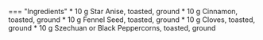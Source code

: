 === "Ingredients"
    * 10 g Star Anise, toasted, ground
    * 10 g Cinnamon, toasted, ground
    * 10 g Fennel Seed, toasted, ground
    * 10 g Cloves, toasted, ground
    * 10 g Szechuan or Black Peppercorns, toasted, ground

[^1]:
    Scott, Lydia. ["Chinese Five Spice."](https://www.tasteofhome.com/recipes/chinese-five-spice/) 20 June 2013.
[^2]:
    Wan, Liv. ["How to Make Five-Spice Powder."](https://www.thespruceeats.com/how-to-make-five-spice-powder-4065302) 2 October 2020.
